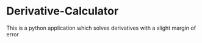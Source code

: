 # Derivative-Calculator
This is a python application which solves derivatives with a slight margin of error
